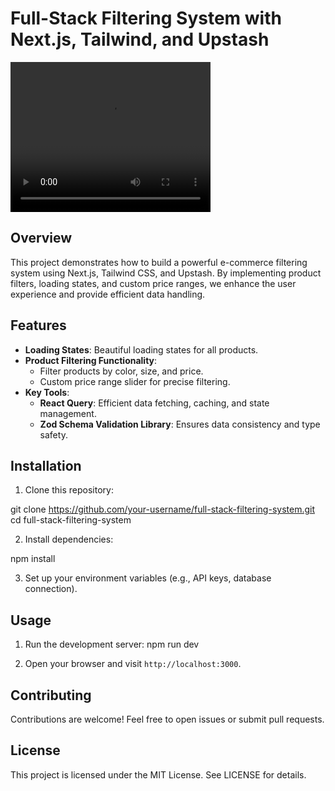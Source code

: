 # Full-Stack Filtering System with Next.js, Tailwind, and Upstash


<video src="https://drive.google.com/file/d/1WusanZqn_KvSdAgjBAPkr5TIXiUtYgAj/view?usp=sharing" width="320" height="240" controls></video>

## Overview

This project demonstrates how to build a powerful e-commerce filtering system using Next.js, Tailwind CSS, and Upstash. By implementing product filters, loading states, and custom price ranges, we enhance the user experience and provide efficient data handling.

## Features

- **Loading States**: Beautiful loading states for all products.
- **Product Filtering Functionality**:
  - Filter products by color, size, and price.
  - Custom price range slider for precise filtering.
- **Key Tools**:
  - **React Query**: Efficient data fetching, caching, and state management.
  - **Zod Schema Validation Library**: Ensures data consistency and type safety.

## Installation

1. Clone this repository:

git clone https://github.com/your-username/full-stack-filtering-system.git cd full-stack-filtering-system

2. Install dependencies:

npm install


3. Set up your environment variables (e.g., API keys, database connection).

## Usage

1. Run the development server:
npm run dev

2. Open your browser and visit `http://localhost:3000`.

## Contributing

Contributions are welcome! Feel free to open issues or submit pull requests.

## License

This project is licensed under the MIT License. See LICENSE for details.

